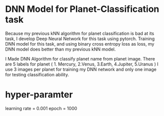 # DNN Model for Planet-Classification task

Because my previous kNN algorithm for planet classification is bad at its task, I develop Deep Neural Network for this task using pytorch. Training DNN model for this task, and using binary cross entropy loss as loss, my DNN model does better than my previous kNN model.

I Made DNN Algorithm for classify planet name from planet image. There are 5 labels for planet ( 1. Mercury, 2.Venus, 3.Earth, 4.Jupiter, 5.Uranus )
I use 3 images per planet for training my DNN network and only one image for testing classification ability.

# hyper-paramter
learning rate = 0.001
epoch = 1000
